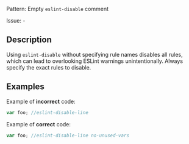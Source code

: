 Pattern: Empty `eslint-disable` comment

Issue: -

## Description

Using `eslint-disable` without specifying rule names disables all rules, which can lead to overlooking ESLint warnings unintentionally. Always specify the exact rules to disable.

## Examples

Example of **incorrect** code:
```javascript
var foo; //eslint-disable-line
```

Example of **correct** code:
```javascript
var foo; //eslint-disable-line no-unused-vars
```